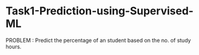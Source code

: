 # Task1-Prediction-using-Supervised-ML
PROBLEM : Predict the percentage of an student based on the no. of study hours.
